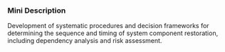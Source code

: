 ### Mini Description

Development of systematic procedures and decision frameworks for determining the sequence and timing of system component restoration, including dependency analysis and risk assessment.
